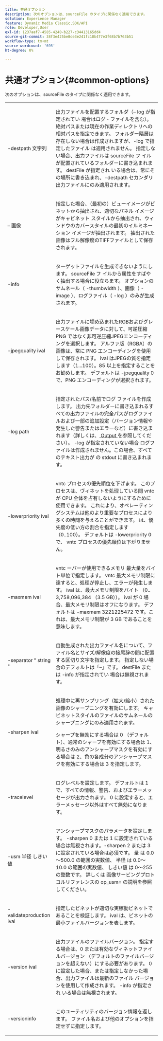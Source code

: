 ```yaml
---
title: 共通オプション
description: 次のオプションは、sourceFile のタイプに関係なく適用できます。
solution: Experience Manager
feature: Dynamic Media Classic,SDK/API
role: Developer,User
exl-id: 1237aaf7-4585-4240-b227-c34413165dd4
source-git-commit: 38f3e425be0ce3e241fc18b477e3f68b7b763b51
workflow-type: tm+mt
source-wordcount: '695'
ht-degree: 0%

---
```


# 共通オプション{#common-options}

次のオプションは、sourceFile のタイプに関係なく適用できます。

<table id="simpletable_3BFC3737C891411D84405CEEF6B19542"> 
 <tr class="strow"> 
  <td class="stentry"> <p> <span class="codeph"> -destpath <span class="varname"> 文字列 </span> </span> </p> </td> 
  <td class="stentry"> <p>出力ファイルを配置するフォルダ（– log </span> が指定されてい <span class="codeph"> 場合はログ・ファイルを含む）。 絶対パスまたは現在の作業ディレクトリへの相対パスを指定できます。 フォルダー階層は存在しない場合は作成されますが、-log </span> で指定したファイル <span class="codeph"> は適用されません。 指定しない場合、出力ファイルは <span class="varname"> sourceFile フ </span> イルが配置されているフォルダーに書き込まれます。 destFile </span> が指定され <span class="varname"> いる場合は、常にその場所に書き込まれ、-destpath </span><span class="codeph"> セカンダリ出力ファイルにのみ適用されます。 </p> </td> 
 </tr> 
 <tr class="strow"> 
  <td class="stentry"> <p> <span class="codeph"> – 画像 </span> </p> </td> 
  <td class="stentry"> <p>指定した場合、（最初の）ビューイメージがビネットから抽出され、適切なパネル イメージがキャビネット スタイルから抽出され、ウィンドウのカバースタイルの最初のイルミネーション イメージが抽出されます。 抽出された画像はフル解像度のTIFFファイルとして保存されます。 </p> </td> 
 </tr> 
 <tr class="strow"> 
  <td class="stentry"> <p> <span class="codeph"> -info </span> </p> </td> 
  <td class="stentry"> <p>ターゲットファイルを生成できないようにします。 <span class="varname"> sourceFile フ </span> イルから属性をすばやく抽出する場合に役立ちます。 オプションのサムネール（<span class="codeph"> -thumbwidth </span>）、画像（<span class="codeph"> -image </span>）、ログファイル（<span class="codeph"> -log </span>）のみが生成されます。 </p> </td> 
 </tr> 
 <tr class="strow"> 
  <td class="stentry"> <p> <span class="codeph"> -jpegquality <span class="varname"> ival </span> </span> </p> </td> 
  <td class="stentry"> <p>出力ファイルに埋め込まれたRGBおよびグレースケール画像データに対して、可逆圧縮 PNG ではなく非可逆圧縮JPEGエンコーディングを選択します。 アルファ版（RGBA）の画像は、常に PNG エンコーディングを使用して保存されます。 <span class="varname"> ival </span> はJPEGの質を指定します（1...100）。85 以上を指定することをお勧めします。 デフォルトは <span class="codeph"> -jpegquality 0 </span> で、PNG エンコーディングが選択されます。 </p> </td> 
 </tr> 
 <tr class="strow"> 
  <td class="stentry"> <p> <span class="codeph"> -log <span class="varname"> path </span> </span> </p> </td> 
  <td class="stentry"> <p>指定されたパス/名前でログ ファイルを作成します。 出力先フォルダーに書き込まれるすべての出力ファイルの完全パスがログファイルおよび一部の追加設定（バージョン情報や発生した警告またはエラーなど）に書き込まれます（詳しくは、<a href="../../../../ir-api/vntc/utilities/c-ir-vignette-converter-vntc/r-ir-output.md#reference-c51e30b721eb416bb646089f0ac045c5" type="reference" format="dita" scope="local"> Output </a> を参照してください）。 -log </span> が指定されていない場合 <span class="codeph"> ログファイルは作成されません。この場合、すべてのテキスト出力が <span class="codeph"> の stdout </span> に書き込まれます。 </p> </td> 
 </tr> 
 <tr class="strow"> 
  <td class="stentry"> <p> <span class="codeph"> -lowerpriority <span class="varname"> ival </span> </span> </p> </td> 
  <td class="stentry"> <p><span class="filepath"> vntc </span> プロセスの優先順位を下げます。 このプロセスは、ヴィネットを処理している間 <span class="filepath">vntc </span> が CPU 全体を占有しないようにするために使用できます。 これにより、オペレーティングシステムは他のより重要なプロセスにより多くの時間を与えることができます。 </span><span class="varname"> は、優先度の低い方の割合を指定します（0..100）。 デフォルトは <span class="codeph"> -lowerpriority 0 </span> で、<span class="filepath"> vntc </span> プロセスの優先順位は下がりません。 </p> </td> 
 </tr> 
 <tr class="strow"> 
  <td class="stentry"> <p> <span class="codeph"> -maxmem <span class="varname"> ival </span> </span> </p> </td> 
  <td class="stentry"> <p>vntc </span> ーバーが使用できるメモリ <span class="filepath"> 最大量をバイト単位で指定します。 vntc </span><span class="filepath"> 最大メモリ制限に達すると、処理が停止し、エラーが発生します。 <span class="varname"> ival </span> は、最大メモリ制限をバイト （0.. 3,758,096,384 （3.5 GB））。 ival </span> が 0<span class="varname"> 場合、最大メモリ制限はオフになります。 デフォルトは <span class="codeph"> -maxmem 3221225472 </span> です。これは、最大メモリ制限が 3 GB であることを意味します。 </p> </td> 
 </tr> 
 <tr class="strow"> 
  <td class="stentry"> <p> <span class="codeph"> -separator " <span class="varname"> string </span>" </span> </p> </td> 
  <td class="stentry"> <p>自動生成された出力ファイル名について、ファイル名とサイズ/解像度の接尾辞の間に配置する区切り文字を指定します。 指定しない場合のデフォルトは「–」です。 destFile </span> または <span class="codeph"> -info </span> が指定されてい <span class="varname"> 場合は無視されます。 </p> </td> 
 </tr> 
 <tr class="strow"> 
  <td class="stentry"> <p> <span class="codeph"> -sharpen <span class="varname"> ival </span> </span> </p> </td> 
  <td class="stentry"> <p>処理中に再サンプリング（拡大/縮小）された画像のシャープニングを有効にします。 キャビネットスタイルのファイルのサムネールのシャープニングにのみ適用されます。 </p> <p>シャープを無効にする場合は 0 （デフォルト）、通常のシャープを有効にする場合は 1、明るさのみのアンシャープマスクを有効にする場合は 2、色の各成分のアンシャープマスクを有効にする場合は 3 を指定します。 </p> </td> 
 </tr> 
 <tr class="strow"> 
  <td class="stentry"> <p> <span class="codeph"> -tracelevel </span> </p> </td> 
  <td class="stentry"> <p>ログレベルを設定します。 デフォルトは 1 で、すべての情報、警告、およびエラーメッセージが出力されます。 0 に設定すると、エラーメッセージ以外はすべて無効になります。 </p> </td> 
 </tr> 
 <tr class="strow"> 
  <td class="stentry"> <p> <span class="codeph"> -usm <span class="varname"> 半径 </span><span class="varname"></span> しきい値 <span class="varname"></span> </span> </p> </td> 
  <td class="stentry"> <p>アンシャープマスクのパラメータを設定します。 -sharpen </span><span class="codeph">0 または 1 に設定されている場合は無視されます。-sharpen </span><span class="codeph">2 または 3 に設定されている場合は必須です。 <span class="varname"> 量 </span> は 0.0～500.0 の範囲の実数値、<span class="varname"> 半径 </span> は 0.0～10.0 の範囲の実数値、<span class="varname"> しきい値 </span> は 0～255 の整数です。 詳しくは <span class="codeph"> 画像サービングプロトコルリファレンスの op_usm= </span> の説明を参照してください。 </p> </td> 
 </tr> 
 <tr class="strow"> 
  <td class="stentry"> <p> <span class="codeph"> -validateproduction <span class="varname"> ival </span> </span> </p> </td> 
  <td class="stentry"> <p>指定したビネットが適切な実稼動ビネットであることを検証します。 <span class="varname"> ival </span> は、ビネットの最小ファイルバージョンを表します。 </p> </td> 
 </tr> 
 <tr class="strow"> 
  <td class="stentry"> <p> <span class="codeph"> -version <span class="varname"> ival </span> </span> </p> </td> 
  <td class="stentry"> <p>出力ファイルのファイルバージョン。 指定する場合は、0 または有効なヴィネットファイルバージョン （デフォルトのファイルバージョンを超えない）にする必要があります。 0 に設定した場合、または指定しなかった場合、出力ファイルは最新のファイル バージョンを使用して作成されます。 -info </span> が指定され <span class="codeph"> いる場合は無視されます。 </p> </td> 
 </tr> 
 <tr class="strow"> 
  <td class="stentry"> <p> <span class="codeph"> -versioninfo </span> </p> </td> 
  <td class="stentry"> <p>このユーティリティのバージョン情報を返します。 ファイル名および他のオプションを指定せずに指定します。 </p> </td> 
 </tr> 
</table>
